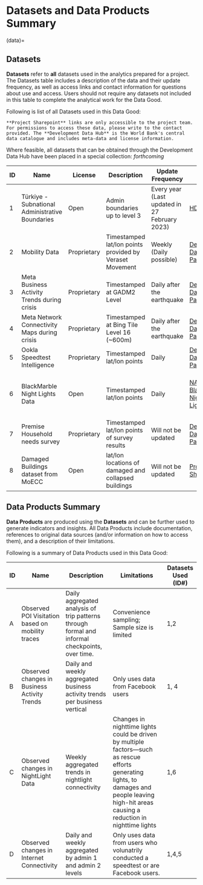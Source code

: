 # Datasets and Data Products Summary

(data)=

## Datasets

**Datasets** refer to **all** datasets used in the analytics prepared for a project. The Datasets table includes a description of the data and their update frequency, as well as access links and contact information for questions about use and access. Users should not require any datasets not included in this table to complete the analytical work for the Data Good.

Following is list of all Datasets used in this Data Good:

```{note}
**Project Sharepoint** links are only accessible to the project team. For permissions to access these data, please write to the contact provided. The **Development Data Hub** is the World Bank's central data catalogue and includes meta-data and license information.
```

Where feasible, all datasets that can be obtained through the Development Data Hub have been placed in a special collection: *forthcoming*

| ID  | Name | License | Description | Update Frequency | Access | Contact |
| --- | ---- | ------- | ----------- | ---------------- | ------ | ------- |
| 1      | Türkiye - Subnational Administrative Boundaries                       | Open                   | Admin boundaries up to level 3                                                                                        | Every year (Last updated in 27 February 2023)                                      | [HDX](https://data.humdata.org/dataset/cod-ab-tur)                                     | [Sahiti Sarva](mailto:ssarva@worldbank.org), Data Lab                     |
| 2      | Mobility Data                           | Proprietary            | Timestamped lat/lon points provided by Veraset Movement                               | Weekly (Daily possible)                                          | [Development Data Partnership](https://portal.datapartnership.org/submitproposal)                                                       |  [Development Data Partnership](mailto:datapartnership@worldbank.org)                                |
| 3   |  Meta Business Activity Trends during crisis   |   Proprietary      |     Timestamped at GADM2 Level        |      Daily after the earthquake            |  [Development Data Partnership](https://portal.datapartnership.org/submitproposal)       |    [Development Data Partnership](mailto:datapartnership@worldbank.org)      |
| 4   |  Meta Network Connectivity Maps during crisis    |    Proprietary     |    Timestamped at Bing Tile Level 16 (~600m)     |      Daily after the earthquake            |   [Development Data Partnership](https://portal.datapartnership.org/submitproposal)     |   [Development Data Partnership](mailto:datapartnership@worldbank.org)      |
| 5   |  Ookla Speedtest Intelligence    |  Proprietary       |      Timestamped lat/lon points       |       Daily           |   [Development Data Partnership](https://portal.datapartnership.org/submitproposal)     |  [Development Data Partnership](mailto:datapartnership@worldbank.org)        |
| 6   |  BlackMarble Night Lights Data    |    Open     |      Timestamped lat/lon points       |      Daily            |   [NASA's BlackMarble Night Time Lights](https://registry.opendata.aws/wb-light-every-night/)     |    [Geospatial Operations Support Team](mailto:gost@worldbank.org)) or [Rob Marty](mailto:rmarty@worldbank.org) (DIME)     |
| 7   |  Premise Household needs survey    |   Proprietary      |   Timestamped lat/lon points of survey results          |       Will not be updated           |   [Development Data Partnership](https://portal.datapartnership.org/submitproposal)     |    [Development Data Partnership](mailto:datapartnership@worldbank.org)     |
| 8   | Damaged Buildings dataset from MoECC    |   Open      |   lat/lon locations of damaged and collapsed buildings          |       Will not be updated           |   [Project SharePoint](https://worldbankgroup.sharepoint.com.mcas.ms/teams/DevelopmentDataPartnershipCommunity-WBGroup/Shared%20Documents/Forms/AllItems.aspx?csf=1&web=1&e=Yvwh8r&cid=fccdf23e%2D94d5%2D48bf%2Db75d%2D0af291138bde&FolderCTID=0x012000CFAB9FF0F938A64EBB297E7E16BDFCFD&id=%2Fteams%2FDevelopmentDataPartnershipCommunity%2DWBGroup%2FShared%20Documents%2FProjects%2FData%20Lab%2FTurkiye%20Earthquake%20Impact%2FData%2Fturkiye%5Fgov%5Fdamage%5Fassess&viewid=80cdadb3%2D8bb3%2D47ae%2D8b18%2Dc1dd89c373c5)     |    [Data Lab](mailto:datalab@worldbank.org)     |

## Data Products Summary

**Data Products** are produced using the **Datasets** and can be further used to generate indicators and insights. All Data Products include documentation, references to original data sources (and/or information on how to access them), and a description of their limitations.

Following is a summary of Data Products used in this Data Good:

| ID  | Name | Description | Limitations | Datasets Used (ID#) |
| --- | ---- | ----------- | ----------- | -------------------------------- |
|  A         |  Observed POI Visitation based on mobility traces  |     Daily aggregated analysis of trip   patterns through formal and informal checkpoints, over time.                       |     Convenience sampling; Sample size is    limited                                                                                                                                                   |     1,2                    |
| B   | Observed changes in Business Activity Trends     |    Daily and weekly aggregated business activity trends per business vertical         |   Only uses data from Facebook users          |     1, 4                             |
| C   |  Observed changes in NightLight Data    |   Weekly aggregated trends in nightlight connectivity          |  Changes in nighttime lights could be driven by multiple factors—such as rescue efforts generating lights, to damages and people leaving high-hit areas causing a reduction in nighttime lights           |          1,6                        |
| D   |  Observed changes in Internet Connectivity    |     Daily and weekly aggregated by admin 1 and admin 2 levels        |    Only uses data from users who volunatrily conducted a speedtest or are Facebook users.         |          1,4,5                        |

